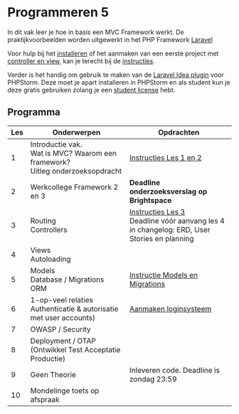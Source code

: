# Programmeren 5

In dit vak leer je hoe in basis een MVC Framework werkt. De praktijkvoorbeelden worden uitgewerkt in het PHP Framework [Laravel](https://laravel.com/)

Voor hulp bij het [installeren](./instructies/installatie.md) of het aanmaken van een eerste project met [controller en view](./instructies/new-project-and-route.md), kan je
terecht bij de [instructies](./instructies).

Verder is het handig om gebruik te maken van de [Laravel Idea plugin](./instructies/laravelidea.md) voor PHPStorm. Deze moet je apart installeren in PHPStorm en als student kun je deze gratis gebruiken zolang je een [student license](https://account.jetbrains.com/licenses) hebt.

## Programma
        
| Les | Onderwerpen                                                                          | Opdrachten                                                                                                             | 
|-----|--------------------------------------------------------------------------------------|------------------------------------------------------------------------------------------------------------------------|
| 1   | Introductie vak.<br> Wat is MVC? Waarom een framework?<br> Uitleg onderzoeksopdracht | [Instructies Les 1 en 2](./opdrachten/les1.md)                                                                         |
| 2   | Werkcollege Framework 2 en 3                                                         | **Deadline onderzoeksverslag op Brightspace**                                                                          |
| 3   | Routing<br> Controllers<br>                                                          | [Instructies Les 3](./opdrachten/les3.md)<br/> Deadline vóór aanvang les 4 in changelog: ERD, User Stories en planning |
| 4   | Views<br> Autoloading<br>                                                            |                                                                                                                        |
| 5   | Models<br> Database / Migrations<br> ORM                                             | [Instructie Models en Migrations](./opdrachten/les5.md)                                                                |
| 6   | 1-op-veel relaties<br>Authenticatie & autorisatie met user accounts)                 | [Aanmaken loginsysteem](./instructies/login-auth.md)                                                                   |
| 7   | OWASP / Security                                                                     |                                                                                                                        |
| 8   | Deployment / OTAP (Ontwikkel Test Acceptatie Productie)                              |                                                                                                                        |
| 9   | Geen Theorie                                                                         | Inleveren code. Deadline is zondag 23:59                                                                        |
| 10  | Mondelinge toets op afspraak                                                         |                                                                                                                        |

